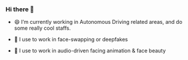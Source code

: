 ### Hi there 👋
- 😄 I’m currently working in Autonomous Driving related areas, and do some really cool staffs.

- 🔭 I use to work in face-swapping or deepfakes
- 🌱 I use to work in audio-driven facing animation & face beauty

<!-- ### News!
We sincerely invite academic and industrial practitioners to participate in the **3rd Grand Challenge of 106-Point Facial Landmark Localization @ICME 2021:**
https://fllc3-icme2021.github.io/
 -->
 
<!--
**MitchellX/MitchellX** is a ✨ _special_ ✨ repository because its `README.md` (this file) appears on your GitHub profile.

Here are some ideas to get you started:

- 🔭 I’m currently working on ...
- 🌱 I’m currently learning ...
- 👯 I’m looking to collaborate on ...
- 🤔 I’m looking for help with ...
- 💬 Ask me about ...
- 📫 How to reach me: ...
- 😄 Pronouns: ...
- ⚡ Fun fact: ...
-->
